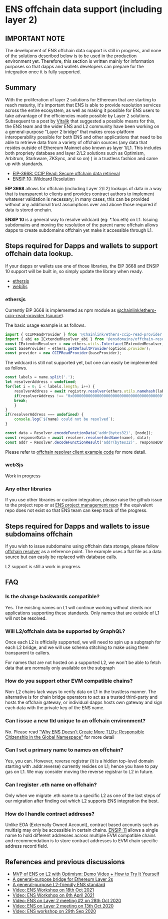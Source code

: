 # ENS offchain data support (including layer 2)

## IMPORTANT NOTE

The development of ENS offchain data support is still in progress, and none of the solutions described below is to be used in the production environment yet. Therefore, this section is written mainly for information purposes so that dapps and wallets developers can prepare for the integration once it is fully supported.

## Summary

With the proliferation of layer 2 solutions for Ethereum that are starting to reach maturity, it's important that ENS is able to provide resolution services across the entire ecosystem, as well as making it possible for ENS users to take advantage of the efficiencies made possible by Layer 2 solutions. Subsequent to a post by [Vitalik](https://ethereum-magicians.org/t/a-general-purpose-l2-friendly-ens-standard/4591) that suggested a possible means for this, the ENS team and the wider ENS and L2 community have been working on a general-purpose "Layer 2 bridge" that makes cross-platform interoperability possible for both ENS and other applications that need to be able to retrieve data from a variety of offchain sources (any data that resides outside of Ethereum Mainnet also known as layer 1/L1. This includes both propriety database and layer 2/L2 solutions such as Optimism, Arbitrum, Starkware, ZKSync, and so on) ) in a trustless fashion and came up with standards.

- [EIP-3668: CCIP Read: Secure offchain data retrieval](https://eips.ethereum.org/EIPS/eip-3668)
- [ENSIP 10: Wildcard Resolution](ens-improvement-proposals/ensip-10-wildcard-resolution)

**EIP 3668** allows for offchain (including Layer 2/L2) lookups of data in a way that is transparent to clients and provides contract authors to implement whatever validation is necessary; in many cases, this can be provided without any additional trust assumptions over and above those required if data is stored onchain.

**ENSIP 10** is a general way to resolve wildcard (eg: *.foo.eth) on L1. Issuing subdomains and moving the resolution of the parent name offchain allows dapps to create subdomains offchain yet make it accessible through L1.

## Steps required for Dapps and wallets to support offchain data lookup.

If your dapps or wallets use one of those libraries, the EIP 3668 and ENSIP 10 support will be built in, so simply update the library when ready.

- [ethersjs](https://github.com/ethers-io/ethers.js)
- [web3js](https://github.com/ethereum/web3.js)

### ethersjs

Currently EIP 3668 is implemented as npm module as [@chainlink/ethers-ccip-read-provider
](@chainlink/ethers-ccip-read-provider
)([source](https://github.com/smartcontractkit/ccip-read/tree/rewrite/packages/ethers-ccip-read-provider)).

The basic usage example is as follows.

```js
import { CCIPReadProvider } from '@chainlink/ethers-ccip-read-provider';
import { abi as IExtendedResolver_abi } from '@ensdomains/offchain-resolver-contracts/artifacts/contracts/IExtendedResolver.sol/IExtendedResolver.json';
const IExtendedResolver = new ethers.utils.Interface(IExtendedResolver_abi);
const baseProvider = ethers.getDefaultProvider(options.provider);
const provider = new CCIPReadProvider(baseProvider);
```

The wildcard is still not supported yet, but one can easily be implemented as follows.

```js
const labels = name.split('.');
let resolverAddress = undefined;
for(let i = 0; i < labels.length; i++) {
    resolverAddress = await registry.resolver(ethers.utils.namehash(labels.slice(i).join('.')));
    if(resolverAddress !== "0x0000000000000000000000000000000000000000") {
    break;
    }
}
if(resolverAddress === undefined) {
    console.log(`${name} could not be resolved`);
}

const data = Resolver.encodeFunctionData('addr(bytes32)', [node]);
const responseData = await resolver.resolve(dnsName(name), data);
const addr = Resolver.decodeFunctionResult('addr(bytes32)', responseData);
```

Please refer to [offchain resolver client example code](https://github.com/ensdomains/offchain-resolver/blob/main/packages/client/src/index.ts#L46) for more detail.

### web3js

Work in progress

### Any other libraries

If you use other libraries or custom integration, please raise the github issue to the project repo or at [ENS project management repo](https://github.com/ensdomains/pm/issues) if the equivalent repo does not exist so that ENS team can keep track of the progress.

## Steps required for Dapps and wallets to issue subdomains offchain

If you wish to issue subdomains using offchain data storage, please follow [offchain resolver](https://github.com/ensdomains/offchain-resolver) as a reference point. The example uses a flat file as a data source but can easily be replaced with database calls.

L2 support is still a work in progress.

## FAQ

### Is the change backwards compatible?

Yes. The existing names on L1 will continue working without clients nor applications supporting these standards. Only names that are outside of L1 will not be resolved.

### Will L2/offchain data be supported by GraphQL?

Once each L2 is officially supported, we will need to spin up a subgraph for each L2 bridge, and we will use schema stitching to make using them transparent to callers.

For names that are not hosted on a supported L2, we won't be able to fetch data that are normally only available on the subgraph

### How do you support other EVM compatible chains?

Non-L2 chains lack ways to verify data on L1 in the trustless manner. The alternative is for chain bridge operators to act as a trusted third-party and hosts the offchain gateway, or individual dapps hosts own gateway and sign each data with the private key of the ENS name.

### Can I issue a new tld unique to an offchain environment?

No. Please read ["Why ENS Doesn't Create More TLDs: Responsible Citizenship in the Global Namespace"](https://medium.com/the-ethereum-name-service/why-ens-doesnt-create-more-tlds-responsible-citizenship-in-the-global-namespace-7e66658fe2b1) for more detail

### Can I set a primary name to names on offchain?

Yes, you can. However, reverse registrar (it is a hidden top-level domain starting with .addr.reverse) currently resides on L1; hence you have to pay gas on L1. We may consider moving the reverse registrar to L2 in future.

### Can I register .eth name on offchain?

Only when we migrate .eth name to a specific L2 as one of the last steps of our migration after finding out which L2 supports ENS integration the best.

### How do I handle contract addreses?

Unlike EOA (Externally Owned Account), contract based accounts such as multisig may only be accessible in certain chains.
[ENSIP-11](ens-improvement-proposals/ensip-11-evmchain-address-resolution.md) allows a single name to hold different addresses across multiple EVM compatible chains and recommendation is to store contract addresses to EVM chain specific address record field.

## References and previous discussions

- [MVP of ENS on L2 with Optimism: Demo Video + How to Try It Yourself](https://medium.com/the-ethereum-name-service/mvp-of-ens-on-l2-with-optimism-demo-video-how-to-try-it-yourself-b44c390cbd67)
- [A general-purpose bridge for Ethereum Layer 2s](https://medium.com/the-ethereum-name-service/a-general-purpose-bridge-for-ethereum-layer-2s-e28810ec1d88)
- [A general-purpose L2-friendly ENS standard](https://ethereum-magicians.org/t/a-general-purpose-l2-friendly-ens-standard/4591)
- [Video: ENS Workshop on 18th Oct 2021 ](https://www.youtube.com/watch?v=L9N7U_bNmOU)
- [Video: ENS Workshop on 6th April 2021](https://www.youtube.com/watch?v=9DdL7AQgXTM)
- [Video: ENS on Layer 2 meeting #2 on 28th Oct 2020](https://www.youtube.com/watch?v=QwEiAedSNYI)
- [Video: ENS on Layer 2 meeting on 13th Oct 2020](https://www.youtube.com/watch?v=vloI0VT8DXE)
- [Video: ENS workshop on 29th Sep 2020](https://www.youtube.com/watch?v=65z_j4n8mTk&t=2s)
